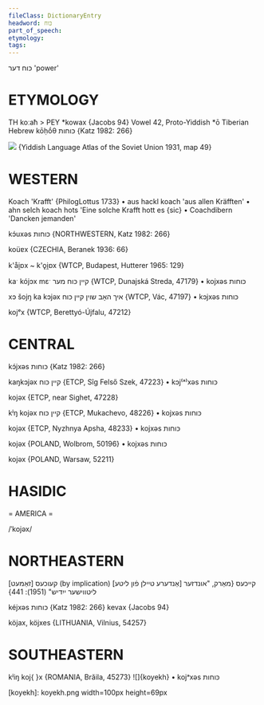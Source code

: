 ```yaml
---
fileClass: DictionaryEntry
headword: כּוח 
part_of_speech: 
etymology: 
tags: 
---
```

כּוח
דער
'power'

ETYMOLOGY
===========
TH koːaħ > PEY *kowax
{Jacobs 94}
Vowel 42, Proto-Yiddish *ō
Tiberian Hebrew kōḥṓθ כּוחות
{Katz 1982: 266}

![](https://ia801509.us.archive.org/29/items/shprakhatlas/ShprakhatlasKarte49-Optimized.jpg)
{Yiddish Language Atlas of the Soviet Union 1931, map 49}

WESTERN
========

Koach 'Krafft' {PhilogLottus 1733}
	•	aus hackl koach 'aus allen Kräfften'
	•	ahn selch koach hots 'Eine solche Krafft hott es {sic}
	•	Coachdibern 'Dancken jemanden'

kɔ́uxəs כּוחות {NORTHWESTERN, Katz 1982: 266}

koüɐx {CZECHIA, Beranek 1936: 66}

k'åi̯ɒx ~ k'ǫi̯ɒx {WTCP, Budapest, Hutterer 1965: 129}

kaˑ kójɔx mɛˑ קיין כּוח מער {WTCP, Dunajská Streda, 47179}
	•	kojxəs כּוחות

xɔ šojŋ ka kɔjəx איך האָב שוין קיין כּוח {WTCP, Vác, 47197}
	•	kɔjxəs כּוחות

kojᵉx {WTCP, Berettyó-Újfalu, 47212}

CENTRAL
========

kɔ́jxəs כּוחות {Katz 1982: 266}

kaŋkɔjəx קיין כּוח {ETCP, Sîg Felső Szek, 47223}
	•	kɔj⁽ᵃ⁾xəs כּוחות

kojəx {ETCP, near Sighet, 47228}

kʲŋ kojəx קיין כּוח {ETCP, Mukachevo, 48226}
	•	kojxəs כּוחות

kojəx {ETCP, Nyzhnya Apsha, 48233}
	•	kojxəs כּוחות

kojəx {POLAND, Wolbrom, 50196}
	•	kojxəs כּוחות

kojəx {POLAND, Warsaw, 52211}

HASIDIC
=======
= AMERICA = 

/ˈkojəx/

NORTHEASTERN
==============

[זאַמעט] קעוכעס (by implication)
[אַנדערע טיילן פֿון ליטע] קייכעס
{מאַרק, "אונדזער ליטווישער ייִדיש" (1951): 441}

kéjxəs כּוחות {Katz 1982: 266}
kevax {Jacobs 94}

köjax, köjxes {LITHUANIA, Vilnius, 54257}

SOUTHEASTERN
==============

kʲiŋ koj{ }x {ROMANIA, Brăila, 45273}
![]{koyekh}
	•	kojᵃxəs כּוחות


[koyekh]: koyekh.png width=100px height=69px